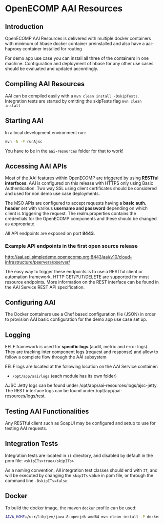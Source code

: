 # OpenECOMP AAI Resources

## Introduction
OpenECOMP AAI Resources is delivered with multiple docker containers with minimum of hbase docker container preinstalled and also have a aai-haproxy container installed for routing

For demo app use case you can install all three of the containers in one machine. Configuration and deployment of hbase for any other use cases should be evaluated and updated accordingly.

## Compiling AAI Resources
AAI can be compiled easily with a `mvn clean install -DskipTests`. Integration tests are started by omitting the skipTests flag `mvn clean install`

## Starting AAI
In a local development environment run:
``` bash
mvn -N -P runAjsc
```
You have to be in the `aai-resources` folder for that to work!

## Accessing AAI APIs
Most of the AAI features within OpenECOMP are triggered by using **RESTful interfaces**. AAI  is configured on this release with HTTPS only using Basic Authentication. Two way SSL using client certificates should be considered and used for non demo use case deployments.

The MSO APIs are configured to accept requests having a **basic auth. header** set with various **username and password** depending on which client is triggering the request. The realm.properties contains the credentials for the OpenECOMP components and these should be changed as appropriate.

All API endpoints are exposed on port **8443**.

### Example API endpoints in the first open source release 
http://aai.api.simpledemo.openecomp.org:8443/aai/v10/cloud-infrastructure/pservers/pserver/<pserver-id>

The easy way to trigger these endpoints is to use a RESTful client or automation framework. HTTP GET/PUT/DELETE are supported for most resource endpoints. More information on the REST interface can be found in the AAI Service REST API specification.

## Configuring AAI
The Docker containers use a Chef based configuration file (JSON) in order to provision AAI basic configuration for the demo app use case set up. 
 
## Logging
EELF framework is used for **specific logs** (audit, metric and error logs). They are tracking inter component logs (request and response) and allow to follow a complete flow through the AAI subsystem
 
EELF logs are located at the following location on the AAI Service container:

- `/opt/app/aai/logs` (each module has its own folder)

AJSC Jetty logs can be found under /opt/app/aai-resources/logs/ajsc-jetty.
The REST interface logs can be found under /opt/app/aai-resources/logs/rest.

## Testing AAI Functionalities
Any RESTful client such as SoapUI may be configured and setup to use for testing AAI requests.

## Integration Tests
Integration tests are located in `it` directory, and disabled by default in the pom file:
`<skipITs>true</skipITs>`

As a naming convention, All integration test classes should end with `IT`, and will be executed by changing the `skipITs` value in pom file, or through the command line `-DskipITs=false`

## Docker

To build the docker image, the maven `docker` profile can be used:
```sh
JAVA_HOME=/usr/lib/jvm/java-8-openjdk-amd64 mvn clean install -P docker -DskipTests
```